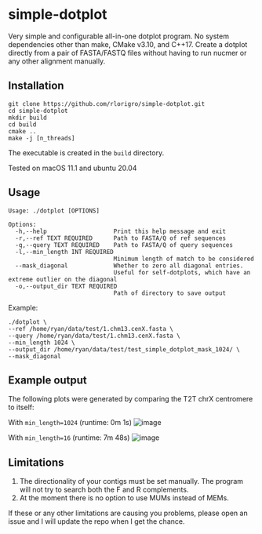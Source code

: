 # simple-dotplot
Very simple and configurable all-in-one dotplot program. No system dependencies other than make, CMake v3.10, and C++17. Create a dotplot directly from a pair of  FASTA/FASTQ files without having to run nucmer or any other alignment manually.

## Installation

```
git clone https://github.com/rlorigro/simple-dotplot.git
cd simple-dotplot
mkdir build
cd build
cmake ..
make -j [n_threads]
```

The executable is created in the `build` directory.

Tested on macOS 11.1 and ubuntu 20.04

## Usage 

```
Usage: ./dotplot [OPTIONS]

Options:
  -h,--help                   Print this help message and exit
  -r,--ref TEXT REQUIRED      Path to FASTA/Q of ref sequences
  -q,--query TEXT REQUIRED    Path to FASTA/Q of query sequences
  -l,--min_length INT REQUIRED
                              Minimum length of match to be considered
  --mask_diagonal             Whether to zero all diagonal entries. 
                              Useful for self-dotplots, which have an extreme outlier on the diagonal
  -o,--output_dir TEXT REQUIRED
                              Path of directory to save output
```

Example:
```
./dotplot \
--ref /home/ryan/data/test/1.chm13.cenX.fasta \
--query /home/ryan/data/test/1.chm13.cenX.fasta \
--min_length 1024 \
--output_dir /home/ryan/data/test/test_simple_dotplot_mask_1024/ \
--mask_diagonal
```

## Example output

The following plots were generated by comparing the T2T chrX centromere to itself:

With `min_length=1024` (runtime: 0m 1s)
![image](https://user-images.githubusercontent.com/28764332/124673796-5fcd7000-de6e-11eb-925d-c091b0e497ff.png)

With `min_length=16` (runtime: 7m 48s)
![image](https://user-images.githubusercontent.com/28764332/124677724-e89bda00-de75-11eb-9e4e-3abb2b462ce9.png)


## Limitations

1. The directionality of your contigs must be set manually. The program will not try to search both the F and R complements.
2. At the moment there is no option to use MUMs instead of MEMs.

If these or any other limitations are causing you problems, please open an issue and I will update the repo when I get the chance.
